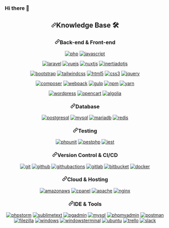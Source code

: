 ### Hi there 👋

<!--
**dgobatista/dgobatista** is a ✨ _special_ ✨ repository because its `README.md` (this file) appears on your GitHub profile.

Here are some ideas to get you started:

- 🔭 I’m currently working on ...
- 🌱 I’m currently learning ...
- 👯 I’m looking to collaborate on ...
- 🤔 I’m looking for help with ...
- 💬 Ask me about ...
- 📫 How to reach me: ...
- 😄 Pronouns: ...
- ⚡ Fun fact: ...
-->



<div align="center" dir="auto">
<h2 dir="auto"><a id="user-content-knowledge-base-hammer_and_wrench" class="anchor" aria-hidden="true" href="#knowledge-base-hammer_and_wrench"><svg class="octicon octicon-link" viewBox="0 0 16 16" version="1.1" width="16" height="16" aria-hidden="true"><path fill-rule="evenodd" d="M7.775 3.275a.75.75 0 001.06 1.06l1.25-1.25a2 2 0 112.83 2.83l-2.5 2.5a2 2 0 01-2.83 0 .75.75 0 00-1.06 1.06 3.5 3.5 0 004.95 0l2.5-2.5a3.5 3.5 0 00-4.95-4.95l-1.25 1.25zm-4.69 9.64a2 2 0 010-2.83l2.5-2.5a2 2 0 012.83 0 .75.75 0 001.06-1.06 3.5 3.5 0 00-4.95 0l-2.5 2.5a3.5 3.5 0 004.95 4.95l1.25-1.25a.75.75 0 00-1.06-1.06l-1.25 1.25a2 2 0 01-2.83 0z"></path></svg></a>Knowledge Base <g-emoji class="g-emoji" alias="hammer_and_wrench" fallback-src="https://github.githubassets.com/images/icons/emoji/unicode/1f6e0.png">🛠️</g-emoji></h2>
<h3 dir="auto"><a id="user-content-back-end--front-end" class="anchor" aria-hidden="true" href="#back-end--front-end"><svg class="octicon octicon-link" viewBox="0 0 16 16" version="1.1" width="16" height="16" aria-hidden="true"><path fill-rule="evenodd" d="M7.775 3.275a.75.75 0 001.06 1.06l1.25-1.25a2 2 0 112.83 2.83l-2.5 2.5a2 2 0 01-2.83 0 .75.75 0 00-1.06 1.06 3.5 3.5 0 004.95 0l2.5-2.5a3.5 3.5 0 00-4.95-4.95l-1.25 1.25zm-4.69 9.64a2 2 0 010-2.83l2.5-2.5a2 2 0 012.83 0 .75.75 0 001.06-1.06 3.5 3.5 0 00-4.95 0l-2.5 2.5a3.5 3.5 0 004.95 4.95l1.25-1.25a.75.75 0 00-1.06-1.06l-1.25 1.25a2 2 0 01-2.83 0z"></path></svg></a>Back-end &amp; Front-end</h3>
<p dir="auto"><a href="https://php.net" rel="nofollow"><img src="https://camo.githubusercontent.com/1062d0058e2cc14fbb86e8593e9d3516ac02709a995ffbb7aa579531a0fe6c1e/68747470733a2f2f696d672e736869656c64732e696f2f62616467652f5048502d77686974652e7376673f7374796c653d666f722d7468652d6261646765266c6f676f3d706870266c6f676f436f6c6f723d373737424234" alt="php" data-canonical-src="https://img.shields.io/badge/PHP-white.svg?style=for-the-badge&amp;logo=php&amp;logoColor=777BB4" style="max-width: 100%;"></a>
<a href="https://developer.mozilla.org/en-US/docs/Web/JavaScript" rel="nofollow"><img src="https://camo.githubusercontent.com/e7925605c8c1efa0e076e7615bc4e248ae33afb8a579f55bd71093a762e4b183/68747470733a2f2f696d672e736869656c64732e696f2f62616467652f4a6176615363726970742d77686974652e7376673f7374796c653d666f722d7468652d6261646765266c6f676f3d6a617661736372697074266c6f676f436f6c6f723d23463744463145" alt="javascript" data-canonical-src="https://img.shields.io/badge/JavaScript-white.svg?style=for-the-badge&amp;logo=javascript&amp;logoColor=#F7DF1E" style="max-width: 100%;"></a></p>
<p dir="auto"><a href="https://laravel.com" rel="nofollow"><img src="https://camo.githubusercontent.com/3a94084bd0d73498e20e7d410fd20360ee8a73899490424bc821720fd0fb1595/68747470733a2f2f696d672e736869656c64732e696f2f62616467652f4c61726176656c2d77686974652e7376673f7374796c653d666f722d7468652d6261646765266c6f676f3d6c61726176656c266c6f676f436f6c6f723d464632443230" alt="laravel" data-canonical-src="https://img.shields.io/badge/Laravel-white.svg?style=for-the-badge&amp;logo=laravel&amp;logoColor=FF2D20" style="max-width: 100%;"></a>
<a href="https://vuejs.org/" rel="nofollow"><img src="https://camo.githubusercontent.com/232316f7a7f79e6acbf27b47e593736b0e637677efa73c3a7721cf7735205259/68747470733a2f2f696d672e736869656c64732e696f2f62616467652f2d5675652e6a732d77686974653f6c6f676f3d767565646f746a73267374796c653d666f722d7468652d6261646765" alt="vuejs" data-canonical-src="https://img.shields.io/badge/-Vue.js-white?logo=vuedotjs&amp;style=for-the-badge" style="max-width: 100%;"></a>
<a href="https://nuxtjs.org/" rel="nofollow"><img src="https://camo.githubusercontent.com/10cb1f501d73ebee37d2c9737e56dc0f204747650d29dcc1d2209407043794c8/68747470733a2f2f696d672e736869656c64732e696f2f62616467652f2d4e7578742e6a732a2d77686974653f6c6f676f3d6e757874646f746a73266c6f676f436f6c6f723d303044433832267374796c653d666f722d7468652d6261646765" alt="nuxtjs" data-canonical-src="https://img.shields.io/badge/-Nuxt.js*-white?logo=nuxtdotjs&amp;logoColor=00DC82&amp;style=for-the-badge" style="max-width: 100%;"></a>
<a href="https://inertiajs.com/" rel="nofollow"><img src="https://camo.githubusercontent.com/f405a9164c983ab3fa51dd22642507269aa12980988ff825aace770581c2b3de/68747470733a2f2f696d672e736869656c64732e696f2f62616467652f2d496e65727469612e6a732a2d77686974653f6c6f676f3d696e6572746961646f746a73266c6f676f436f6c6f723d303044433832267374796c653d666f722d7468652d6261646765" alt="inertiadotjs" data-canonical-src="https://img.shields.io/badge/-Inertia.js*-white?logo=inertiadotjs&amp;logoColor=00DC82&amp;style=for-the-badge" style="max-width: 100%;"></a></p>
<p dir="auto"><a href="https://getbootstrap.com/" rel="nofollow"><img src="https://camo.githubusercontent.com/78d5a480719e15408d5354edcc4cfcd56616819e8c1d46ec938c1bebb1bf415a/68747470733a2f2f696d672e736869656c64732e696f2f62616467652f2d426f6f7473747261702d77686974653f6c6f676f3d626f6f747374726170266c6f676f436f6c6f723d373935324233267374796c653d666f722d7468652d6261646765" alt="bootstrap" data-canonical-src="https://img.shields.io/badge/-Bootstrap-white?logo=bootstrap&amp;logoColor=7952B3&amp;style=for-the-badge" style="max-width: 100%;"></a>
<a href="https://tailwindcss.com/" rel="nofollow"><img src="https://camo.githubusercontent.com/052b530e8ef088f29dcac20cef4df905c7824a7acc4b7b4c8d18f6b6846b4ece/68747470733a2f2f696d672e736869656c64732e696f2f62616467652f2d7461696c77696e64206373732a2d77686974653f6c6f676f3d7461696c77696e64637373266c6f676f436f6c6f723d303642364434267374796c653d666f722d7468652d6261646765" alt="tailwindcss" data-canonical-src="https://img.shields.io/badge/-tailwind css*-white?logo=tailwindcss&amp;logoColor=06B6D4&amp;style=for-the-badge" style="max-width: 100%;"></a>
<a href="https://html.spec.whatwg.org/multipage/" rel="nofollow"><img src="https://camo.githubusercontent.com/c2b8c62f57907f79648ec9d6db00a2cfd51473add598958f7367b41af013c497/68747470733a2f2f696d672e736869656c64732e696f2f62616467652f2d48544d4c2d77686974653f6c6f676f3d68746d6c35267374796c653d666f722d7468652d6261646765" alt="html5" data-canonical-src="https://img.shields.io/badge/-HTML-white?logo=html5&amp;style=for-the-badge" style="max-width: 100%;"></a>
<a href="https://www.w3.org/Style/CSS" rel="nofollow"><img src="https://camo.githubusercontent.com/2311e44f075d53792657629075fb00baf254dd57fea610ca66a3751735301f56/68747470733a2f2f696d672e736869656c64732e696f2f62616467652f2d4353532d77686974653f6c6f676f3d63737333266c6f676f436f6c6f723d313537324236267374796c653d666f722d7468652d6261646765" alt="css3" data-canonical-src="https://img.shields.io/badge/-CSS-white?logo=css3&amp;logoColor=1572B6&amp;style=for-the-badge" style="max-width: 100%;"></a>
<a href="https://jquery.com/" rel="nofollow"><img src="https://camo.githubusercontent.com/5d5151c390c56a12404deede3190d222d4c5597cfe353445e043269297c032df/68747470733a2f2f696d672e736869656c64732e696f2f62616467652f2d6a71756572792d77686974653f6c6f676f3d6a7175657279266c6f676f436f6c6f723d303736394144267374796c653d666f722d7468652d6261646765" alt="jquery" data-canonical-src="https://img.shields.io/badge/-jquery-white?logo=jquery&amp;logoColor=0769AD&amp;style=for-the-badge" style="max-width: 100%;"></a></p>
<p dir="auto"><a href="https://getcomposer.org/" rel="nofollow"><img src="https://camo.githubusercontent.com/1e1b9cc0862b5fcafab2cb9a9e32a8d3feae1ff5b19784d26fa69e2b8dde4304/68747470733a2f2f696d672e736869656c64732e696f2f62616467652f2d636f6d706f7365722d77686974653f6c6f676f3d636f6d706f736572266c6f676f436f6c6f723d383835363330267374796c653d666f722d7468652d6261646765" alt="composer" data-canonical-src="https://img.shields.io/badge/-composer-white?logo=composer&amp;logoColor=885630&amp;style=for-the-badge" style="max-width: 100%;"></a>
<a href="https://webpack.js.org/" rel="nofollow"><img src="https://camo.githubusercontent.com/844718bef655fdd37c0319ee785c65d2f51d0e50e09d6a08abc64b5ae9628a2e/68747470733a2f2f696d672e736869656c64732e696f2f62616467652f2d7765627061636b2d77686974653f6c6f676f3d7765627061636b266c6f676f436f6c6f723d384444364639267374796c653d666f722d7468652d6261646765" alt="webpack" data-canonical-src="https://img.shields.io/badge/-webpack-white?logo=webpack&amp;logoColor=8DD6F9&amp;style=for-the-badge" style="max-width: 100%;"></a>
<a href="https://gulpjs.com/" rel="nofollow"><img src="https://camo.githubusercontent.com/8edd003f89d8c21f77821a1aef2845f5c4f3d71e050031e8bdfbc6d144550249/68747470733a2f2f696d672e736869656c64732e696f2f62616467652f2d67756c702d77686974653f6c6f676f3d67756c70266c6f676f436f6c6f723d434634363437267374796c653d666f722d7468652d6261646765" alt="gulp" data-canonical-src="https://img.shields.io/badge/-gulp-white?logo=gulp&amp;logoColor=CF4647&amp;style=for-the-badge" style="max-width: 100%;"></a>
<a href="https://www.npmjs.com/" rel="nofollow"><img src="https://camo.githubusercontent.com/97f95a6dfca7cff563c8294a8cb2827b70562e757f6c02fc8f8d3a81c6a52da5/68747470733a2f2f696d672e736869656c64732e696f2f62616467652f2d6e706d2d77686974653f6c6f676f3d6e706d266c6f676f436f6c6f723d434233383337267374796c653d666f722d7468652d6261646765" alt="npm" data-canonical-src="https://img.shields.io/badge/-npm-white?logo=npm&amp;logoColor=CB3837&amp;style=for-the-badge" style="max-width: 100%;"></a>
<a href="https://yarnpkg.com/" rel="nofollow"><img src="https://camo.githubusercontent.com/4f50b1416bbdbb9def532e7cbe4cd6d5c055472c45a774fc003842a69011c47a/68747470733a2f2f696d672e736869656c64732e696f2f62616467652f2d7961726e2d77686974653f6c6f676f3d7961726e266c6f676f436f6c6f723d324338454242267374796c653d666f722d7468652d6261646765" alt="yarn" data-canonical-src="https://img.shields.io/badge/-yarn-white?logo=yarn&amp;logoColor=2C8EBB&amp;style=for-the-badge" style="max-width: 100%;"></a></p>
<p dir="auto"><a href="https://wordpress.com/" rel="nofollow"><img src="https://camo.githubusercontent.com/24ee82aa49aa62dfebeed25ab16a805e914148ef0bb2792472adfd76a81507a7/68747470733a2f2f696d672e736869656c64732e696f2f62616467652f2d776f726470726573732d77686974653f6c6f676f3d776f72647072657373266c6f676f436f6c6f723d323137353942267374796c653d666f722d7468652d6261646765" alt="wordpress" data-canonical-src="https://img.shields.io/badge/-wordpress-white?logo=wordpress&amp;logoColor=21759B&amp;style=for-the-badge" style="max-width: 100%;"></a>
<a href="https://www.opencart.com/" rel="nofollow"><img src="https://camo.githubusercontent.com/b63755d3cb8e59d68913441ecade6869fec27e8e4f329bf2a6356500c1972a7b/68747470733a2f2f696d672e736869656c64732e696f2f62616467652f2d6f70656e636172742d77686974653f6c6f676f3d6f70656e63617274266c6f676f436f6c6f723d323137353942267374796c653d666f722d7468652d6261646765" alt="opencart" data-canonical-src="https://img.shields.io/badge/-opencart-white?logo=opencart&amp;logoColor=21759B&amp;style=for-the-badge" style="max-width: 100%;"></a>
<a href="https://www.algolia.com/" rel="nofollow"><img src="https://camo.githubusercontent.com/c09b18f871bc8f33c3e25ac5dd0a1213471192b25a71548d457969d02156e5ce/68747470733a2f2f696d672e736869656c64732e696f2f62616467652f2d616c676f6c69612a2d77686974653f6c6f676f3d616c676f6c6961266c6f676f436f6c6f723d353436384646267374796c653d666f722d7468652d6261646765" alt="algolia" data-canonical-src="https://img.shields.io/badge/-algolia*-white?logo=algolia&amp;logoColor=5468FF&amp;style=for-the-badge" style="max-width: 100%;"></a></p>
<h3 dir="auto"><a id="user-content-database" class="anchor" aria-hidden="true" href="#database"><svg class="octicon octicon-link" viewBox="0 0 16 16" version="1.1" width="16" height="16" aria-hidden="true"><path fill-rule="evenodd" d="M7.775 3.275a.75.75 0 001.06 1.06l1.25-1.25a2 2 0 112.83 2.83l-2.5 2.5a2 2 0 01-2.83 0 .75.75 0 00-1.06 1.06 3.5 3.5 0 004.95 0l2.5-2.5a3.5 3.5 0 00-4.95-4.95l-1.25 1.25zm-4.69 9.64a2 2 0 010-2.83l2.5-2.5a2 2 0 012.83 0 .75.75 0 001.06-1.06 3.5 3.5 0 00-4.95 0l-2.5 2.5a3.5 3.5 0 004.95 4.95l1.25-1.25a.75.75 0 00-1.06-1.06l-1.25 1.25a2 2 0 01-2.83 0z"></path></svg></a>Database</h3>
<p dir="auto"><a href="https://www.postgresql.org/" rel="nofollow"><img src="https://camo.githubusercontent.com/c270af505d2eb499f80b185b403934c88541c9bb36ae903c259b981fb9067d7c/68747470733a2f2f696d672e736869656c64732e696f2f62616467652f2d706f737467726573716c2d77686974653f6c6f676f3d706f737467726573716c266c6f676f436f6c6f723d343136394531267374796c653d666f722d7468652d6261646765" alt="postgresql" data-canonical-src="https://img.shields.io/badge/-postgresql-white?logo=postgresql&amp;logoColor=4169E1&amp;style=for-the-badge" style="max-width: 100%;"></a>
<a href="https://www.mysql.com/" rel="nofollow"><img src="https://camo.githubusercontent.com/b3f40a3a32711a30ab049b48f1f5f5396f1381b0c050255d54b7f18d0baee96c/68747470733a2f2f696d672e736869656c64732e696f2f62616467652f2d6d7973716c2d77686974653f6c6f676f3d6d7973716c266c6f676f436f6c6f723d343437394131267374796c653d666f722d7468652d6261646765" alt="mysql" data-canonical-src="https://img.shields.io/badge/-mysql-white?logo=mysql&amp;logoColor=4479A1&amp;style=for-the-badge" style="max-width: 100%;"></a>
<a href="https://mariadb.org/" rel="nofollow"><img src="https://camo.githubusercontent.com/56ab39f7df504d674990cce4697f1ce6735402de53bdcf3bccf7bfd9055a2ee1/68747470733a2f2f696d672e736869656c64732e696f2f62616467652f2d6d6172696164622d77686974653f6c6f676f3d6d617269616462266c6f676f436f6c6f723d303033353435267374796c653d666f722d7468652d6261646765" alt="mariadb" data-canonical-src="https://img.shields.io/badge/-mariadb-white?logo=mariadb&amp;logoColor=003545&amp;style=for-the-badge" style="max-width: 100%;"></a>
<a href="https://redis.io/" rel="nofollow"><img src="https://camo.githubusercontent.com/e076a591694d7eed1b024bd35942b8840f58eaeb681a860cefe0dbaa23716233/68747470733a2f2f696d672e736869656c64732e696f2f62616467652f2d72656469732a2d77686974653f6c6f676f3d7265646973266c6f676f436f6c6f723d444333383244267374796c653d666f722d7468652d6261646765" alt="redis" data-canonical-src="https://img.shields.io/badge/-redis*-white?logo=redis&amp;logoColor=DC382D&amp;style=for-the-badge" style="max-width: 100%;"></a></p>
<h3 dir="auto"><a id="user-content-testing" class="anchor" aria-hidden="true" href="#testing"><svg class="octicon octicon-link" viewBox="0 0 16 16" version="1.1" width="16" height="16" aria-hidden="true"><path fill-rule="evenodd" d="M7.775 3.275a.75.75 0 001.06 1.06l1.25-1.25a2 2 0 112.83 2.83l-2.5 2.5a2 2 0 01-2.83 0 .75.75 0 00-1.06 1.06 3.5 3.5 0 004.95 0l2.5-2.5a3.5 3.5 0 00-4.95-4.95l-1.25 1.25zm-4.69 9.64a2 2 0 010-2.83l2.5-2.5a2 2 0 012.83 0 .75.75 0 001.06-1.06 3.5 3.5 0 00-4.95 0l-2.5 2.5a3.5 3.5 0 004.95 4.95l1.25-1.25a.75.75 0 00-1.06-1.06l-1.25 1.25a2 2 0 01-2.83 0z"></path></svg></a>Testing</h3>
<p dir="auto"><a href="https://phpunit.de/" rel="nofollow"><img src="https://camo.githubusercontent.com/26580997ee336432ab82b0cff231b4a41d09c53997045a1578281e7ca46f11e4/68747470733a2f2f696d672e736869656c64732e696f2f62616467652f2d706870756e69742d77686974653f6c6f676f3d706870266c6f676f436f6c6f723d373737424234267374796c653d666f722d7468652d6261646765" alt="phpunit" data-canonical-src="https://img.shields.io/badge/-phpunit-white?logo=php&amp;logoColor=777BB4&amp;style=for-the-badge" style="max-width: 100%;"></a>
<a href="https://pestphp.com/" rel="nofollow"><img src="https://camo.githubusercontent.com/2eda976eea12232a9171a57c65b8b9627ccc9fde72ade661c991159b2564af2a/68747470733a2f2f696d672e736869656c64732e696f2f62616467652f2d706573747068702a2d77686974653f6c6f676f3d70657374706870266c6f676f436f6c6f723d433231333235267374796c653d666f722d7468652d6261646765" alt="pestphp" data-canonical-src="https://img.shields.io/badge/-pestphp*-white?logo=pestphp&amp;logoColor=C21325&amp;style=for-the-badge" style="max-width: 100%;"></a>
<a href="https://jestjs.io/" rel="nofollow"><img src="https://camo.githubusercontent.com/634b2bc4d12c8befe985e493e8239825027b7f6b9a6dded0d61f4b3fb98e47c3/68747470733a2f2f696d672e736869656c64732e696f2f62616467652f2d6a6573742a2d77686974653f6c6f676f3d6a657374266c6f676f436f6c6f723d433231333235267374796c653d666f722d7468652d6261646765" alt="jest" data-canonical-src="https://img.shields.io/badge/-jest*-white?logo=jest&amp;logoColor=C21325&amp;style=for-the-badge" style="max-width: 100%;"></a></p>
<h3 dir="auto"><a id="user-content-version-control--cicd" class="anchor" aria-hidden="true" href="#version-control--cicd"><svg class="octicon octicon-link" viewBox="0 0 16 16" version="1.1" width="16" height="16" aria-hidden="true"><path fill-rule="evenodd" d="M7.775 3.275a.75.75 0 001.06 1.06l1.25-1.25a2 2 0 112.83 2.83l-2.5 2.5a2 2 0 01-2.83 0 .75.75 0 00-1.06 1.06 3.5 3.5 0 004.95 0l2.5-2.5a3.5 3.5 0 00-4.95-4.95l-1.25 1.25zm-4.69 9.64a2 2 0 010-2.83l2.5-2.5a2 2 0 012.83 0 .75.75 0 001.06-1.06 3.5 3.5 0 00-4.95 0l-2.5 2.5a3.5 3.5 0 004.95 4.95l1.25-1.25a.75.75 0 00-1.06-1.06l-1.25 1.25a2 2 0 01-2.83 0z"></path></svg></a>Version Control &amp; CI/CD</h3>
<a href="https://git-scm.com/" rel="nofollow"><img src="https://camo.githubusercontent.com/8ca8eb15888cba570d56eefa2789218962a32c1cd6e764d44c054893927bbdc1/68747470733a2f2f696d672e736869656c64732e696f2f62616467652f2d6769742d77686974653f6c6f676f3d676974266c6f676f436f6c6f723d463035303332267374796c653d666f722d7468652d6261646765" alt="git" data-canonical-src="https://img.shields.io/badge/-git-white?logo=git&amp;logoColor=F05032&amp;style=for-the-badge" style="max-width: 100%;"></a>
<a href="https://github.com/"><img src="https://camo.githubusercontent.com/6d30a4e486426c303d24ea299665633fcac519f2147f7abf09cce6e162e4deb3/68747470733a2f2f696d672e736869656c64732e696f2f62616467652f2d6769746875622d77686974653f6c6f676f3d676974687562266c6f676f436f6c6f723d313831373137267374796c653d666f722d7468652d6261646765" alt="github" data-canonical-src="https://img.shields.io/badge/-github-white?logo=github&amp;logoColor=181717&amp;style=for-the-badge" style="max-width: 100%;"></a>
<a href="https://github.com/features/actions"><img src="https://camo.githubusercontent.com/7073a3ceb9fcd228211b6c05b39350d50435a72e6b54c3972ef3d88e5b483bac/68747470733a2f2f696d672e736869656c64732e696f2f62616467652f2d6769746875625f616374696f6e732a2d77686974653f6c6f676f3d676974687562616374696f6e73266c6f676f436f6c6f723d323038384646267374796c653d666f722d7468652d6261646765" alt="githubactions" data-canonical-src="https://img.shields.io/badge/-github_actions*-white?logo=githubactions&amp;logoColor=2088FF&amp;style=for-the-badge" style="max-width: 100%;"></a>
<a href="https://gitlab.com/" rel="nofollow"><img src="https://camo.githubusercontent.com/f86d4b5f1a508506253ee5b3ceb4b492818554713e9e51309580debf2c51025b/68747470733a2f2f696d672e736869656c64732e696f2f62616467652f2d6769746c61622d77686974653f6c6f676f3d6769746c6162266c6f676f436f6c6f723d464341313231267374796c653d666f722d7468652d6261646765" alt="gitlab" data-canonical-src="https://img.shields.io/badge/-gitlab-white?logo=gitlab&amp;logoColor=FCA121&amp;style=for-the-badge" style="max-width: 100%;"></a>
<a href="https://bitbucket.org/" rel="nofollow"><img src="https://camo.githubusercontent.com/43aea503350c7207e09b64b448a819c26b5aa7e009c1bc671398324fa710fbaf/68747470733a2f2f696d672e736869656c64732e696f2f62616467652f2d6269746275636b65742d77686974653f6c6f676f3d6269746275636b6574266c6f676f436f6c6f723d303035324343267374796c653d666f722d7468652d6261646765" alt="bitbucket" data-canonical-src="https://img.shields.io/badge/-bitbucket-white?logo=bitbucket&amp;logoColor=0052CC&amp;style=for-the-badge" style="max-width: 100%;"></a>
<a href="https://www.docker.com/" rel="nofollow"><img src="https://camo.githubusercontent.com/6a01c24ad74a3e1b0c4b52d90dddea3ef077c82e94b465afac76fa29e62a69d6/68747470733a2f2f696d672e736869656c64732e696f2f62616467652f2d646f636b65722d77686974653f6c6f676f3d646f636b6572266c6f676f436f6c6f723d323439364544267374796c653d666f722d7468652d6261646765" alt="docker" data-canonical-src="https://img.shields.io/badge/-docker-white?logo=docker&amp;logoColor=2496ED&amp;style=for-the-badge" style="max-width: 100%;"></a>
<h3 dir="auto"><a id="user-content-cloud--hosting" class="anchor" aria-hidden="true" href="#cloud--hosting"><svg class="octicon octicon-link" viewBox="0 0 16 16" version="1.1" width="16" height="16" aria-hidden="true"><path fill-rule="evenodd" d="M7.775 3.275a.75.75 0 001.06 1.06l1.25-1.25a2 2 0 112.83 2.83l-2.5 2.5a2 2 0 01-2.83 0 .75.75 0 00-1.06 1.06 3.5 3.5 0 004.95 0l2.5-2.5a3.5 3.5 0 00-4.95-4.95l-1.25 1.25zm-4.69 9.64a2 2 0 010-2.83l2.5-2.5a2 2 0 012.83 0 .75.75 0 001.06-1.06 3.5 3.5 0 00-4.95 0l-2.5 2.5a3.5 3.5 0 004.95 4.95l1.25-1.25a.75.75 0 00-1.06-1.06l-1.25 1.25a2 2 0 01-2.83 0z"></path></svg></a>Cloud &amp; Hosting</h3>
<p dir="auto"><a href="https://aws.amazon.com" rel="nofollow"><img src="https://camo.githubusercontent.com/22127ec0abe2c6ba65bbe425ad05f988f92910407f0171af9383831a3df9a157/68747470733a2f2f696d672e736869656c64732e696f2f62616467652f2d616d617a6f6e5f6177732d77686974653f6c6f676f3d616d617a6f6e617773266c6f676f436f6c6f723d323332463345267374796c653d666f722d7468652d6261646765" alt="amazonaws" data-canonical-src="https://img.shields.io/badge/-amazon_aws-white?logo=amazonaws&amp;logoColor=232F3E&amp;style=for-the-badge" style="max-width: 100%;"></a>
<a href="https://cpanel.net/" rel="nofollow"><img src="https://camo.githubusercontent.com/b75c9b14fe67dd0d490d7b7b5f1054b6c2b08bb0acc2ce13f99d1096355969ef/68747470733a2f2f696d672e736869656c64732e696f2f62616467652f2d6370616e656c2d77686974653f6c6f676f3d6370616e656c266c6f676f436f6c6f723d464636433243267374796c653d666f722d7468652d6261646765" alt="cpanel" data-canonical-src="https://img.shields.io/badge/-cpanel-white?logo=cpanel&amp;logoColor=FF6C2C&amp;style=for-the-badge" style="max-width: 100%;"></a>
<a href="https://httpd.apache.org/" rel="nofollow"><img src="https://camo.githubusercontent.com/7d25c4c785f76d1880a01ee6e09717d09e63a532c4b5253d1f568dd145134d95/68747470733a2f2f696d672e736869656c64732e696f2f62616467652f2d6170616368652d77686974653f6c6f676f3d617061636865266c6f676f436f6c6f723d443232313238267374796c653d666f722d7468652d6261646765" alt="apache" data-canonical-src="https://img.shields.io/badge/-apache-white?logo=apache&amp;logoColor=D22128&amp;style=for-the-badge" style="max-width: 100%;"></a>
<a href="https://www.nginx.com/" rel="nofollow"><img src="https://camo.githubusercontent.com/74b0eb5479e8857409ce4584d623b0b4e8f9d1affa582b914223d07e44128a4d/68747470733a2f2f696d672e736869656c64732e696f2f62616467652f2d6e67696e782d77686974653f6c6f676f3d6e67696e78266c6f676f436f6c6f723d303039363339267374796c653d666f722d7468652d6261646765" alt="nginx" data-canonical-src="https://img.shields.io/badge/-nginx-white?logo=nginx&amp;logoColor=009639&amp;style=for-the-badge" style="max-width: 100%;"></a></p>
<h3 dir="auto"><a id="user-content-ide--tools" class="anchor" aria-hidden="true" href="#ide--tools"><svg class="octicon octicon-link" viewBox="0 0 16 16" version="1.1" width="16" height="16" aria-hidden="true"><path fill-rule="evenodd" d="M7.775 3.275a.75.75 0 001.06 1.06l1.25-1.25a2 2 0 112.83 2.83l-2.5 2.5a2 2 0 01-2.83 0 .75.75 0 00-1.06 1.06 3.5 3.5 0 004.95 0l2.5-2.5a3.5 3.5 0 00-4.95-4.95l-1.25 1.25zm-4.69 9.64a2 2 0 010-2.83l2.5-2.5a2 2 0 012.83 0 .75.75 0 001.06-1.06 3.5 3.5 0 00-4.95 0l-2.5 2.5a3.5 3.5 0 004.95 4.95l1.25-1.25a.75.75 0 00-1.06-1.06l-1.25 1.25a2 2 0 01-2.83 0z"></path></svg></a>IDE &amp; Tools</h3>
<p dir="auto"><a href="https://www.jetbrains.com/phpstorm/" rel="nofollow"><img src="https://camo.githubusercontent.com/68266e02a70b948b7b07017abdcf95e74f298bd10bc2f3ef1ce8705bd93288fc/68747470733a2f2f696d672e736869656c64732e696f2f62616467652f2d70687073746f726d2d77686974653f6c6f676f3d70687073746f726d266c6f676f436f6c6f723d303030303030267374796c653d666f722d7468652d6261646765" alt="phpstorm" data-canonical-src="https://img.shields.io/badge/-phpstorm-white?logo=phpstorm&amp;logoColor=000000&amp;style=for-the-badge" style="max-width: 100%;"></a>
<a href="https://www.sublimetext.com/" rel="nofollow"><img src="https://camo.githubusercontent.com/2f1db46b9c7d105ffb09234fff8b73b36fb66b75069c192c77efe8a43621b89a/68747470733a2f2f696d672e736869656c64732e696f2f62616467652f2d7375626c696d655f746578742d77686974653f6c6f676f3d7375626c696d6574657874266c6f676f436f6c6f723d464639383030267374796c653d666f722d7468652d6261646765" alt="sublimetext" data-canonical-src="https://img.shields.io/badge/-sublime_text-white?logo=sublimetext&amp;logoColor=FF9800&amp;style=for-the-badge" style="max-width: 100%;"></a>
<a href="https://www.pgadmin.org/" rel="nofollow"><img src="https://camo.githubusercontent.com/c92c406698ab3596becaaaa8d82408fa85580a591da8aa15c9869d1de2b5f767/68747470733a2f2f696d672e736869656c64732e696f2f62616467652f2d706761646d696e2d77686974653f6c6f676f3d706f737467726573716c266c6f676f436f6c6f723d343136394531267374796c653d666f722d7468652d6261646765" alt="pgadmin" data-canonical-src="https://img.shields.io/badge/-pgadmin-white?logo=postgresql&amp;logoColor=4169E1&amp;style=for-the-badge" style="max-width: 100%;"></a>
<a href="https://www.mysql.com/products/workbench/" rel="nofollow"><img src="https://camo.githubusercontent.com/27b090a8104f0b10db6936fc65f8fb3552ea0b31eb348c07856543a82d40c6fc/68747470733a2f2f696d672e736869656c64732e696f2f62616467652f2d6d7973716c5f776f726b62656e63682d77686974653f6c6f676f3d6d7973716c266c6f676f436f6c6f723d343437394131267374796c653d666f722d7468652d6261646765" alt="mysql" data-canonical-src="https://img.shields.io/badge/-mysql_workbench-white?logo=mysql&amp;logoColor=4479A1&amp;style=for-the-badge" style="max-width: 100%;"></a>
<a href="https://www.phpmyadmin.net/" rel="nofollow"><img src="https://camo.githubusercontent.com/172f1fa755eba8676d66c81006222137b2485d91d6eb9dcf71457474c3f6c274/68747470733a2f2f696d672e736869656c64732e696f2f62616467652f2d7068706d7961646d696e2d77686974653f6c6f676f3d7068706d7961646d696e266c6f676f436f6c6f723d364337384146267374796c653d666f722d7468652d6261646765" alt="phpmyadmin" data-canonical-src="https://img.shields.io/badge/-phpmyadmin-white?logo=phpmyadmin&amp;logoColor=6C78AF&amp;style=for-the-badge" style="max-width: 100%;"></a>
<a href="https://www.postman.com/" rel="nofollow"><img src="https://camo.githubusercontent.com/a5dfd65902fad2a06f6f1a8a697481bcf48214d2994cc17b99abb0a0e059291f/68747470733a2f2f696d672e736869656c64732e696f2f62616467652f2d706f73746d616e2d77686974653f6c6f676f3d706f73746d616e266c6f676f436f6c6f723d464636433337267374796c653d666f722d7468652d6261646765" alt="postman" data-canonical-src="https://img.shields.io/badge/-postman-white?logo=postman&amp;logoColor=FF6C37&amp;style=for-the-badge" style="max-width: 100%;"></a>
<a href="https://filezilla-project.org/filezilla_pro.php" rel="nofollow"><img src="https://camo.githubusercontent.com/2cec897a30cbe5c73493906bf96c44c6d11359244aaaa65df4c656ce7497464c/68747470733a2f2f696d672e736869656c64732e696f2f62616467652f2d66696c657a696c6c612d77686974653f6c6f676f3d66696c657a696c6c61266c6f676f436f6c6f723d424630303030267374796c653d666f722d7468652d6261646765" alt="filezilla" data-canonical-src="https://img.shields.io/badge/-filezilla-white?logo=filezilla&amp;logoColor=BF0000&amp;style=for-the-badge" style="max-width: 100%;"></a>
<a href="https://www.microsoft.com/en-us/windows" rel="nofollow"><img src="https://camo.githubusercontent.com/e4f8680395d5e10d379838cc7ffe6c524a9d572970e370010cafa79e49ce408c/68747470733a2f2f696d672e736869656c64732e696f2f62616467652f2d77696e646f77732d77686974653f6c6f676f3d77696e646f7773266c6f676f436f6c6f723d303037384436267374796c653d666f722d7468652d6261646765" alt="windows" data-canonical-src="https://img.shields.io/badge/-windows-white?logo=windows&amp;logoColor=0078D6&amp;style=for-the-badge" style="max-width: 100%;"></a>
<a href="https://github.com/microsoft/terminal"><img src="https://camo.githubusercontent.com/aef0f6d64d932bcb65fc2b129760b87593fb8c938c357666b1c49e7fcd93572e/68747470733a2f2f696d672e736869656c64732e696f2f62616467652f2d77696e646f77735f7465726d696e616c2d77686974653f6c6f676f3d77696e646f77737465726d696e616c266c6f676f436f6c6f723d344434443444267374796c653d666f722d7468652d6261646765" alt="windowsterminal" data-canonical-src="https://img.shields.io/badge/-windows_terminal-white?logo=windowsterminal&amp;logoColor=4D4D4D&amp;style=for-the-badge" style="max-width: 100%;"></a>
<a href="https://ubuntu.com/" rel="nofollow"><img src="https://camo.githubusercontent.com/56c22e7085420b5c884d264a9b5d68a7a4aaabbc8e09b3ec0ff3cc7e7a3b9009/68747470733a2f2f696d672e736869656c64732e696f2f62616467652f2d7562756e74752d77686974653f6c6f676f3d7562756e7475266c6f676f436f6c6f723d453935343230267374796c653d666f722d7468652d6261646765" alt="ubuntu" data-canonical-src="https://img.shields.io/badge/-ubuntu-white?logo=ubuntu&amp;logoColor=E95420&amp;style=for-the-badge" style="max-width: 100%;"></a>
<a href="https://trello.com/" rel="nofollow"><img src="https://camo.githubusercontent.com/683aaecaf30a92d10bd63648b993c50fa27d8b72ce9228ca5ec94c7f06590cf0/68747470733a2f2f696d672e736869656c64732e696f2f62616467652f2d7472656c6c6f2d77686974653f6c6f676f3d7472656c6c6f266c6f676f436f6c6f723d303035324343267374796c653d666f722d7468652d6261646765" alt="trello" data-canonical-src="https://img.shields.io/badge/-trello-white?logo=trello&amp;logoColor=0052CC&amp;style=for-the-badge" style="max-width: 100%;"></a>
<a href="https://slack.com/" rel="nofollow"><img src="https://camo.githubusercontent.com/534ec94525c02b77f7aa9e6daeeaacb1fd44cc76a6a0026e8b1e6366cec42baf/68747470733a2f2f696d672e736869656c64732e696f2f62616467652f2d736c61636b2d77686974653f6c6f676f3d736c61636b266c6f676f436f6c6f723d344131353442267374796c653d666f722d7468652d6261646765" alt="slack" data-canonical-src="https://img.shields.io/badge/-slack-white?logo=slack&amp;logoColor=4A154B&amp;style=for-the-badge" style="max-width: 100%;"></a></p>
</div>
